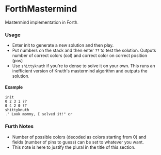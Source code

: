 # ForthMastermind
Mastermind implementation in Forth.

### Usage
* Enter init to generate a new solution and then play.
* Put numbers on the stack and then enter `??` to test the solution. Outputs number of correct colors (col) and correct color on correct position (pos) 
* Use `shittyknuth` if you're to dense to solve it on your own. This runs an inefficient version of Knuth's mastermind algorithm and outputs the solution.
 
#### Example 
    init
    0 2 3 1 ??
    0 4 2 0 ??
    shittyknuth 
    ." Look mommy, I solved it!" cr


### Furth Notes
* Number of possible colors (decoded as colors starting from 0) and fields (number of pins to guess) can be set to whatever you want.
* This note is here to justify the plural in the title of this section.
